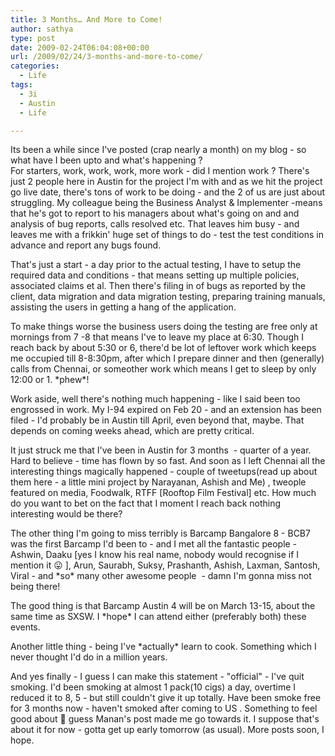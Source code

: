 ```yaml
---
title: 3 Months… And More to Come!
author: sathya
type: post
date: 2009-02-24T06:04:08+00:00
url: /2009/02/24/3-months-and-more-to-come/
categories:
  - Life
tags:
  - 3i
  - Austin
  - Life

---
```

Its been a while since I've posted (crap nearly a month) on my blog - so what have I been upto and what's happening ?  
For starters, work, work, work, more work - did I mention work ? There's just 2 people here in Austin for the project I'm with and as we hit the project go live date, there's tons of work to be doing - and the 2 of us are just about struggling. My colleague being the Business Analyst & Implementer -means that he's got to report to his managers about what's going on and and analysis of bug reports, calls resolved etc. That leaves him busy - and leaves me with a frikkin' huge set of things to do - test the test conditions in advance and report any bugs found.

<!--more-->

That's just a start - a day prior to the actual testing, I have to setup the required data and conditions - that means setting up multiple policies, associated claims et al. Then there's filing in of bugs as reported by the client, data migration and data migration testing, preparing training manuals, assisting the users in getting a hang of the application.

To make things worse the business users doing the testing are free only at mornings from 7 -8 that means I've to leave my place at 6:30. Though I reach back by about 5:30 or 6, there'd be lot of leftover work which keeps me occupied till 8-8:30pm, after which I prepare dinner and then (generally) calls from Chennai, or someother work which means I get to sleep by only 12:00 or 1. \*phew\*!

Work aside, well there's nothing much happening - like I said been too engrossed in work. My I-94 expired on Feb 20 - and an extension has been filed - I'd probably be in Austin till April, even beyond that, maybe. That depends on coming weeks ahead, which are pretty critical.

It just struck me that I've been in Austin for 3 months  - quarter of a year. Hard to believe - time has flown by so fast. And soon as I left Chennai all the interesting things magically happened - couple of tweetups(read up about them here - a little mini project by Narayanan, Ashish and Me) , tweople featured on media, Foodwalk, RTFF [Rooftop Film Festival] etc. How much do you want to bet on the fact that I moment I reach back nothing interesting would be there?

The other thing I'm going to miss terribly is Barcamp Bangalore 8 - BCB7 was the first Barcamp I'd been to - and I met all the fantastic people - Ashwin, Daaku [yes I know his real name, nobody would recognise if I mention it 😛 ], Arun, Saurabh, Suksy, Prashanth, Ashish, Laxman, Santosh, Viral - and \*so\* many other awesome people  - damn I'm gonna miss not being there!

The good thing is that Barcamp Austin 4 will be on March 13-15, about the same time as SXSW. I \*hope\* I can attend either (preferably both) these events.

Another little thing - being I've \*actually\* learn to cook. Something which I never thought I'd do in a million years.

And yes finally - I guess I can make this statement - "official" - I've quit smoking. I'd been smoking at almost 1 pack(10 cigs) a day, overtime I reduced it to 8, 5 - but still couldn't give it up totally. Have been smoke free for 3 months now - haven't smoked after coming to US . Something to feel good about 🙂 guess Manan's post made me go towards it. I suppose that's about it for now - gotta get up early tomorrow (as usual). More posts soon, I hope.
